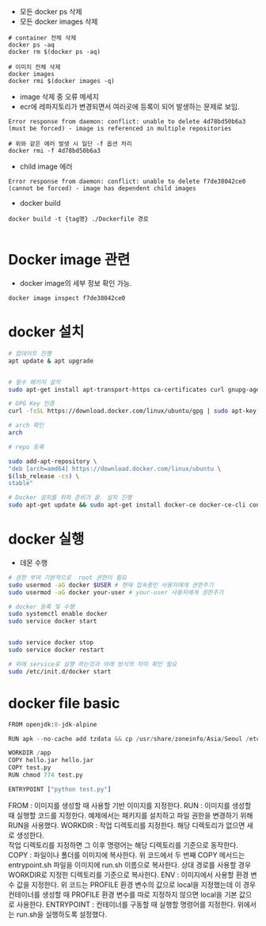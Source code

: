 
- 모든 docker ps 삭제
- 모든 docker images 삭제 
```shell
# container 전체 삭제 
docker ps -aq
docker rm $(docker ps -aq)

# 이미지 전체 삭제 
docker images 
docker rmi $(docker images -q)

```

- image 삭제 중 오류 메세지
- ecr에 레파지토리가 변경되면서 여러곳에 등록이 되어 발생하는 문제로 보임.
```
Error response from daemon: conflict: unable to delete 4d78bd50b6a3 (must be forced) - image is referenced in multiple repositories

# 위와 같은 에러 발생 시 일단 -f 옵션 처리
docker rmi -f 4d78bd50b6a3
```

- child image 에러
```
Error response from daemon: conflict: unable to delete f7de38042ce0 (cannot be forced) - image has dependent child images

```


- docker build

```
docker build -t {tag명} ./Dockerfile 경로


```



# Docker image 관련

- docker image의 세부 정보 확인 가능. 
```
docker image inspect f7de38042ce0
```



# docker 설치 


```sh
# 업데이트 진행 
apt update & apt upgrade


# 필수 패키지 설치 
sudo apt-get install apt-transport-https ca-certificates curl gnupg-agent software-properties-common

# GPG Key 인증
curl -fsSL https://download.docker.com/linux/ubuntu/gpg | sudo apt-key add -

# arch 확인
arch

# repo 등록

sudo add-apt-repository \
"deb [arch=amd64] https://download.docker.com/linux/ubuntu \
$(lsb_release -cs) \
stable"

# Docker 설치를 위하 준비가 끝. 설치 진행
sudo apt-get update && sudo apt-get install docker-ce docker-ce-cli containerd.io

```

# docker 실행

- 데몬 수행

``` sh
# 권한 부여 기본적으로  root 권한이 필요 
sudo usermod -aG docker $USER # 현재 접속중인 사용자에게 권한주기
sudo usermod -aG docker your-user # your-user 사용자에게 권한주기

# docker 등록 및 수행 
sudo systemctl enable docker 
sudo service docker start


sudo service docker stop
sudo service docker restart

# 위에 service로 실행 하는것과 아래 방식의 차이 확인 필요 
sudo /etc/init.d/docker start 
```











# docker file basic


```python
FROM openjdk:8-jdk-alpine

RUN apk --no-cache add tzdata && cp /usr/share/zoneinfo/Asia/Seoul /etc/localtime

WORKDIR /app
COPY hello.jar hello.jar
COPY test.py
RUN chmod 774 test.py

ENTRYPOINT ["python test.py"]
```


FROM : 이미지를 생성할 때 사용할 기반 이미지를 지정한다. 
RUN : 이미지를 생성할 때 실행할 코드를 지정한다. 예제에서는 패키지를 설치하고 파일 권한을 변경하기 위해 RUN을 사용했다.
WORKDIR : 작업 디렉토리를 지정한다. 해당 디렉토리가 없으면 새로 생성한다.   
    작업 디렉토리를 지정하면 그 이후 명령어는 해당 디렉토리를 기준으로 동작한다.  
COPY : 파일이나 폴더를 이미지에 복사한다. 위 코드에서 두 번째 COPY 메서드는 entrypoint.sh 파일을 이미지에 run.sh 이름으로 복사한다. 상대 경로를 사용할 경우 WORKDIR로 지정한 디렉토리를 기준으로 복사한다.
ENV : 이미지에서 사용할 환경 변수 값을 지정한다. 위 코드는 PROFILE 환경 변수의 값으로 local을 지정했는데 이 경우 컨테이너를 생성할 때 PROFILE 환경 변수를 따로 지정하지 않으면 local을 기본 값으로 사용한다.
ENTRYPOINT : 컨테이너를 구동할 때 실행할 명령어를 지정한다. 위에서는 run.sh을 실행하도록 설정했다.


